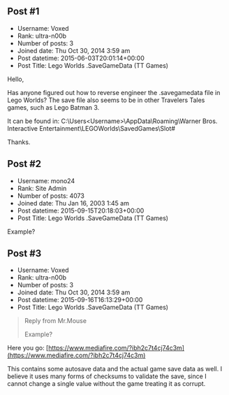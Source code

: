 ## Post #1
- Username: Voxed
- Rank: ultra-n00b
- Number of posts: 3
- Joined date: Thu Oct 30, 2014 3:59 am
- Post datetime: 2015-06-03T20:01:14+00:00
- Post Title: Lego Worlds .SaveGameData (TT Games)

Hello,

Has anyone figured out how to reverse engineer the .savegamedata file in Lego Worlds? The save file also seems to be in other Travelers Tales games, such as Lego Batman 3.

It can be found in: C:\Users\<Username>\AppData\Roaming\Warner Bros. Interactive Entertainment\LEGOWorlds\SavedGames\Slot#

Thanks.
## Post #2
- Username: mono24
- Rank: Site Admin
- Number of posts: 4073
- Joined date: Thu Jan 16, 2003 1:45 am
- Post datetime: 2015-09-15T20:18:03+00:00
- Post Title: Lego Worlds .SaveGameData (TT Games)

Example?
## Post #3
- Username: Voxed
- Rank: ultra-n00b
- Number of posts: 3
- Joined date: Thu Oct 30, 2014 3:59 am
- Post datetime: 2015-09-16T16:13:29+00:00
- Post Title: Lego Worlds .SaveGameData (TT Games)

> Reply from Mr.Mouse
>
> Example?

Here you go: [https://www.mediafire.com/?ibh2c7t4cj74c3m](https://www.mediafire.com/?ibh2c7t4cj74c3m)

This contains some autosave data and the actual game save data as well. I believe it uses many forms of checksums to validate the save, since I cannot change a single value without the game treating it as corrupt.
